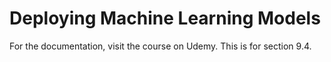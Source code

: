 # Deploying Machine Learning Models
For the documentation, visit the course on Udemy. 
This is for section 9.4.
